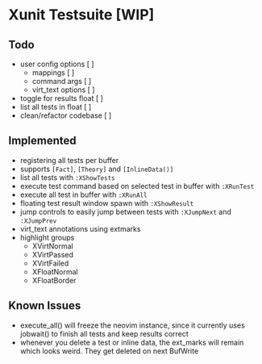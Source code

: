 # Xunit Testsuite [WIP] 

## Todo

+ user config options [  ]
  + mappings [  ]
  + command args [  ]
  + virt_text options [  ]
+ toggle for results float [  ]
+ list all tests in float [  ]
+ clean/refactor codebase [  ]

## Implemented
+ registering all tests per buffer
+ supports `[Fact]`, `[Theory]` and  `[InlineData()]`
+ list all tests with `:XShowTests`
+ execute test command based on selected test in buffer with `:XRunTest`
+ execute all test in buffer with `:XRunAll`
+ floating test result window spawn with `:XShowResult`
+ jump controls to easily jump between tests with `:XJumpNext` and `:XJumpPrev`
+ virt_text annotations using extmarks
+ highlight groups
  + XVirtNormal
  + XVirtPassed
  + XVirtFailed
  + XFloatNormal
  + XFloatBorder

## Known Issues
+ execute_all() will freeze the neovim instance, since it currently uses jobwait() to finish all tests and keep results correct 
+ whenever you delete a test or inline data, the ext_marks will remain which looks weird. They get deleted on next BufWrite


